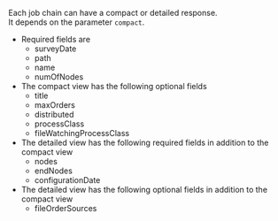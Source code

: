 Each job chain can have a compact or detailed response.<br/>
It depends on the parameter ``compact``.<br/>
* Required fields are
    * surveyDate
    * path
    * name
    * numOfNodes
* The compact view has the following optional fields
    * title
    * maxOrders
    * distributed
    * processClass
    * fileWatchingProcessClass
* The detailed view has the following required fields in addition to the compact view
    * nodes
    * endNodes
    * configurationDate
* The detailed view has the following optional fields in addition to the compact view
    * fileOrderSources
